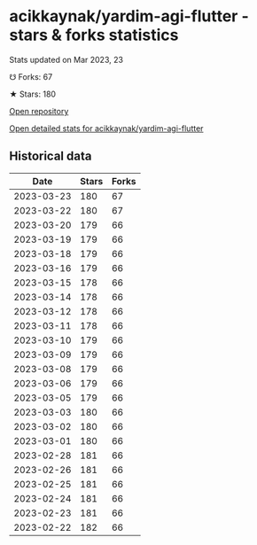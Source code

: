 # acikkaynak/yardim-agi-flutter - stars & forks statistics

Stats updated on Mar 2023, 23

☋ Forks: 67

★ Stars: 180

[Open repository](https://github.com/acikkaynak/yardim-agi-flutter)

[Open detailed stats for acikkaynak/yardim-agi-flutter](https://reviewgithub.com/rep/acikkaynak/yardim-agi-flutter)

## Historical data
| Date | Stars | Forks |
|------|-------|-------|
| 2023-03-23 | 180 | 67 | 
| 2023-03-22 | 180 | 67 | 
| 2023-03-20 | 179 | 66 | 
| 2023-03-19 | 179 | 66 | 
| 2023-03-18 | 179 | 66 | 
| 2023-03-16 | 179 | 66 | 
| 2023-03-15 | 178 | 66 | 
| 2023-03-14 | 178 | 66 | 
| 2023-03-12 | 178 | 66 | 
| 2023-03-11 | 178 | 66 | 
| 2023-03-10 | 179 | 66 | 
| 2023-03-09 | 179 | 66 | 
| 2023-03-08 | 179 | 66 | 
| 2023-03-06 | 179 | 66 | 
| 2023-03-05 | 179 | 66 | 
| 2023-03-03 | 180 | 66 | 
| 2023-03-02 | 180 | 66 | 
| 2023-03-01 | 180 | 66 | 
| 2023-02-28 | 181 | 66 | 
| 2023-02-26 | 181 | 66 | 
| 2023-02-25 | 181 | 66 | 
| 2023-02-24 | 181 | 66 | 
| 2023-02-23 | 181 | 66 | 
| 2023-02-22 | 182 | 66 | 

